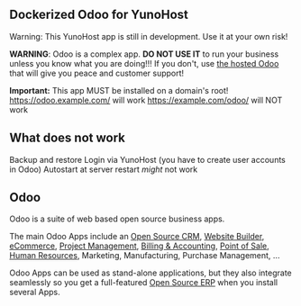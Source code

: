 Dockerized Odoo for YunoHost
----------------------------
Warning: This YunoHost app is still in development. Use it at your own risk!


**WARNING**: Odoo is a complex app. **DO NOT USE IT** to run your business unless you know what you are doing!!! If you don't, use <a href="https://www.odoo.com/fr_FR/pricing-online#num_users=1&custom_apps=0">the hosted Odoo</a> that will give you peace and customer support!


**Important:** This app MUST be installed on a domain's root!
https://odoo.example.com/ will work
https://example.com/odoo/ will NOT work

What does not work
------------------
Backup and restore
Login via YunoHost (you have to create user accounts in Odoo)
Autostart at server restart *might* not work

Odoo
----

Odoo is a suite of web based open source business apps.

The main Odoo Apps include an <a href="https://www.odoo.com/page/crm">Open Source CRM</a>, <a href="https://www.odoo.com/page/website-builder">Website Builder</a>, <a href="https://www.odoo.com/page/e-commerce">eCommerce</a>, <a href="https://www.odoo.com/page/project-management">Project Management</a>, <a href="https://www.odoo.com/page/accounting">Billing &amp; Accounting</a>, <a href="https://www.odoo.com/page/point-of-sale">Point of Sale</a>, <a href="https://www.odoo.com/page/employees">Human Resources</a>, Marketing, Manufacturing, Purchase Management, ...  

Odoo Apps can be used as stand-alone applications, but they also integrate seamlessly so you get
a full-featured <a href="https://www.odoo.com">Open Source ERP</a> when you install several Apps.